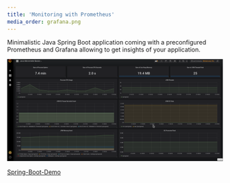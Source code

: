 ```yaml
---
title: 'Monitoring with Prometheus'
media_order: grafana.png
---
```


Minimalistic Java Spring Boot application coming with a preconfigured Prometheus and Grafana allowing to get insights of your application.

![](grafana.png?link&cropResize=500,400)

[Spring-Boot-Demo](https://repo.rootknecht.net/knecht/spring-boot-demo)